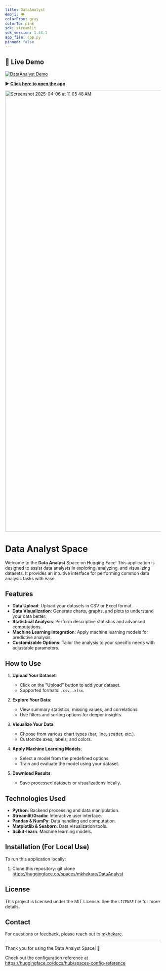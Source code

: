 ```yaml
---
title: DataAnalyst
emoji: 👁
colorFrom: gray
colorTo: pink
sdk: streamlit
sdk_version: 1.44.1
app_file: app.py
pinned: false
---
```

## 🚀 Live Demo
[![DataAnalyst Demo](https://img.shields.io/badge/🔗_Live_Demo-Hugging_Face_Spaces-FF4B4B?style=for-the-badge)](https://huggingface.co/spaces/mkhekare/DataAnalyst)

▶️ **[Click here to open the app](https://huggingface.co/spaces/mkhekare/DataAnalyst)**

<img width="1424" alt="Screenshot 2025-04-06 at 11 05 48 AM" src="https://github.com/user-attachments/assets/d0e8f282-36f4-4143-934e-572bfe1c25d9" />

# Data Analyst Space

Welcome to the **Data Analyst** Space on Hugging Face! This application is designed to assist data analysts in exploring, analyzing, and visualizing datasets. It provides an intuitive interface for performing common data analysis tasks with ease.

## Features

- **Data Upload**: Upload your datasets in CSV or Excel format.
- **Data Visualization**: Generate charts, graphs, and plots to understand your data better.
- **Statistical Analysis**: Perform descriptive statistics and advanced computations.
- **Machine Learning Integration**: Apply machine learning models for predictive analysis.
- **Customizable Options**: Tailor the analysis to your specific needs with adjustable parameters.

## How to Use

1. **Upload Your Dataset**:
   - Click on the "Upload" button to add your dataset.
   - Supported formats: `.csv`, `.xlsx`.

2. **Explore Your Data**:
   - View summary statistics, missing values, and correlations.
   - Use filters and sorting options for deeper insights.

3. **Visualize Your Data**:
   - Choose from various chart types (bar, line, scatter, etc.).
   - Customize axes, labels, and colors.

4. **Apply Machine Learning Models**:
   - Select a model from the predefined options.
   - Train and evaluate the model using your dataset.

5. **Download Results**:
   - Save processed datasets or visualizations locally.

## Technologies Used

- **Python**: Backend processing and data manipulation.
- **Streamlit/Gradio**: Interactive user interface.
- **Pandas & NumPy**: Data handling and computation.
- **Matplotlib & Seaborn**: Data visualization tools.
- **Scikit-learn**: Machine learning models.

## Installation (For Local Use)

To run this application locally:

1. Clone this repository: git clone https://huggingface.co/spaces/mkhekare/DataAnalyst


## License

This project is licensed under the MIT License. See the `LICENSE` file for more details.

## Contact

For questions or feedback, please reach out to [mkhekare](https://huggingface.co/mkhekare).

---

Thank you for using the Data Analyst Space! 🚀


Check out the configuration reference at https://huggingface.co/docs/hub/spaces-config-reference
